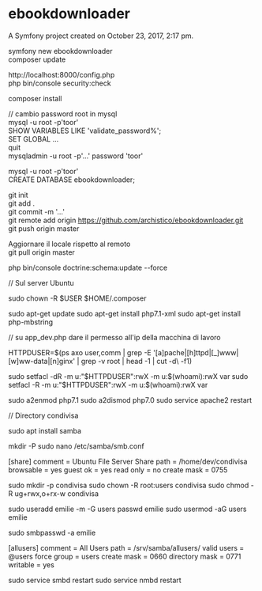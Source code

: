 ebookdownloader
===============

A Symfony project created on October 23, 2017, 2:17 pm.

symfony new ebookdownloader  
composer update  

http://localhost:8000/config.php  
php bin/console security:check  

composer install  

// cambio password root in mysql  
mysql -u root -p'toor'  
SHOW VARIABLES LIKE 'validate_password%';  
SET GLOBAL ...  
quit  
mysqladmin -u root -p'...' password 'toor'  

mysql -u root -p'toor'  
CREATE DATABASE ebookdownloader;  

git init  
git add .  
git commit -m '...'  
git remote add origin https://github.com/archistico/ebookdownloader.git  
git push origin master  

Aggiornare il locale rispetto al remoto  
git pull origin master  

php bin/console doctrine:schema:update --force  

// Sul server Ubuntu

sudo chown -R $USER $HOME/.composer

sudo apt-get update
sudo apt-get install php7.1-xml
sudo apt-get install php-mbstring

// su app_dev.php dare il permesso all'ip della macchina di lavoro

 HTTPDUSER=$(ps axo user,comm | grep -E '[a]pache|[h]ttpd|[_]www|[w]ww-data|[n]ginx' | grep -v root | head -1 | cut -d\  -f1)

 sudo setfacl -dR -m u:"$HTTPDUSER":rwX -m u:$(whoami):rwX var
 sudo setfacl -R -m u:"$HTTPDUSER":rwX -m u:$(whoami):rwX var

 sudo a2enmod php7.1
 sudo a2dismod php7.0
 sudo service apache2 restart
 
 // Directory condivisa

sudo apt install samba

mkdir -P 
sudo nano /etc/samba/smb.conf

[share]
comment = Ubuntu File Server Share
path = /home/dev/condivisa
browsable = yes
guest ok = yes
read only = no
create mask = 0755

sudo mkdir -p condivisa
sudo chown -R root:users condivisa
sudo chmod -R ug+rwx,o+rx-w condivisa

sudo useradd emilie -m -G users
passwd emilie
sudo usermod -aG users emilie

sudo smbpasswd -a emilie

[allusers]
 comment = All Users
 path = /srv/samba/allusers/
 valid users = @users
 force group = users
 create mask = 0660
 directory mask = 0771
 writable = yes

sudo service smbd restart
sudo service nmbd restart